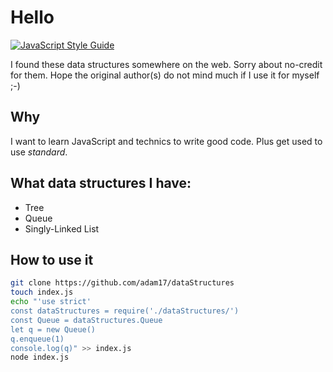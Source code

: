 # Hello

[![JavaScript Style Guide](https://img.shields.io/badge/code_style-standard-brightgreen.svg)](https://standardjs.com)

I found these data structures somewhere on the web. Sorry about no-credit for them.
Hope the original author(s) do not mind much if I use it for myself ;-)

## Why

I want to learn JavaScript and technics to write good code. Plus get used to use *standard*.

## What data structures I have:

- Tree
- Queue
- Singly-Linked List

## How to use it

```sh
git clone https://github.com/adam17/dataStructures
touch index.js
echo "'use strict'
const dataStructures = require('./dataStructures/')
const Queue = dataStructures.Queue
let q = new Queue()
q.enqueue(1)
console.log(q)" >> index.js
node index.js
```
